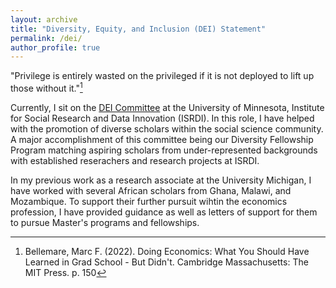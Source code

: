 ```yaml
---
layout: archive
title: "Diversity, Equity, and Inclusion (DEI) Statement"
permalink: /dei/
author_profile: true
---
```


"Privilege is entirely wasted on the privileged if it is not deployed to lift up those without it."[^1]

[^1]:  Bellemare, Marc F. (2022). Doing Economics: What You Should Have Learned in Grad School - But Didn't. Cambridge Massachusetts: The MIT Press. p. 150

Currently, I sit on the [DEI Committee](https://isrdi.umn.edu/equity-diversity/dei) at the University of Minnesota, Institute for Social Research and Data Innovation (ISRDI). In this role, I have helped with the promotion of diverse scholars within the social science community. A major accomplishment of this committee being our Diversity Fellowship Program matching aspiring scholars from under-represented backgrounds with established reserachers and research projects at ISRDI. 

In my previous work as a research associate at the University Michigan, I have worked with several African scholars from Ghana, Malawi, and Mozambique. To support their further pursuit wihtin the economics profession, I have provided guidance as well as letters of support for them to pursue Master's programs and fellowships.


<!-- Diversity, Equity, and Inclusion (DEI)
========

- - - - - - 

**Knowledge and Understanding of DEI**

- Diversity with respect to different identities: ethnic, socioeconomic, racial, gender, sexual orientation, disability, and cultural differences
- Personal experience or perspective. 
- Demographic data related to diversity in higher education.
- Distinctions and connections between diversity, equity, inclusion, and belonging.
- Core values that every faculty member should actively contribute to.

References to important aspects of DEI. [^1]


[^1]: My reference.


**Track Record on DEI**

- Describes multiple activities in depth, with detailed information about both their role in the activities and the outcomes. Activities may span research, teaching and service, and could include applying their research skills or expertise to investigating diversity, equity, inclusion, and belonging.
- Organized or spoken at workshops or other events (depending on career stage) aimed at increasing others' understanding of diversity, equity, inclusion, and belonging as one aspect of their track record.

In my previous work as a research associate at the University Michigan, I have worked with several african scholars from Ghana, Malawi, and Mozambique. To support their further pursuit wihtin the economic field, I have provided guidance and provided letters of support for them to pursue Master's programs and fellowships.


**Plans for Advancing DEI**


- Include a section on promoting pursuing a PhD for underrepresented groups in introductory economics course.
- Add a resources page to my personal website to democractize resources within the economics profession to level the playing field for those from under-resourced communities
- Continue to collaborate with partners within LMIC countries for my fieldwork. In doing so, promote their advancement within the field and encourage their collaboration as coauthors on relevant research. 

 -->


